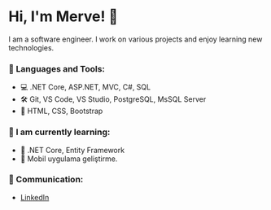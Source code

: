 # Hi, I'm Merve! 👋

I am a software engineer. I work on various projects and enjoy learning new technologies.

### 🚀 Languages and Tools:
- 💻  .NET Core, ASP.NET, MVC, C#, SQL
- 🛠️  Git, VS Code, VS Studio, PostgreSQL, MsSQL Server
- 📱  HTML, CSS, Bootstrap

### 🌱 I am currently learning:
- 🔧 .NET Core, Entity Framework
- 📱 Mobil uygulama geliştirme.


### 💬 Communication:
- [LinkedIn](https://www.linkedin.com/in/merve-akkoyunlu-2bb1881a8)

